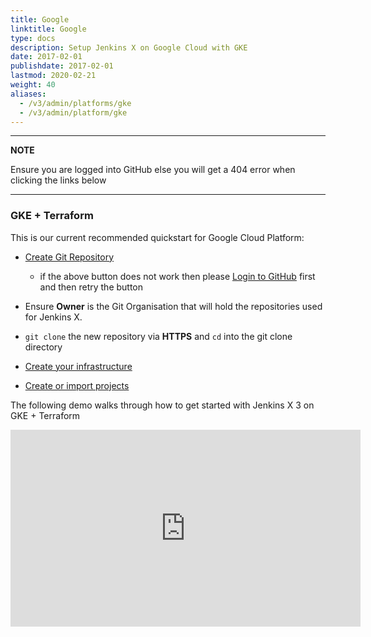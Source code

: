 ```yaml
---
title: Google
linktitle: Google
type: docs
description: Setup Jenkins X on Google Cloud with GKE 
date: 2017-02-01
publishdate: 2017-02-01
lastmod: 2020-02-21
weight: 40
aliases:
  - /v3/admin/platforms/gke
  - /v3/admin/platform/gke
---
```


---
**NOTE**

Ensure you are logged into GitHub else you will get a 404 error when clicking the links below

---

### GKE + Terraform

This is our current recommended quickstart for Google Cloud Platform:

* <a href="https://github.com/jx3-gitops-repositories/jx3-terraform-gke/generate" target="github" class="btn bg-primary text-light">Create Git Repository</a>

  * if the above button does not work then please [Login to GitHub](https://github.com/login) first and then retry the button

* Ensure **Owner** is the Git Organisation that will hold the repositories used for Jenkins X.

* `git clone` the new repository via **HTTPS** and `cd` into the git clone directory

* <a href="https://github.com/jx3-gitops-repositories/jx3-terraform-gke/blob/master/README.md"
    target="github" class="btn bg-primary text-light"
    title="use your new git repository to create your cloud infrastructure and install Jenkins X">
    Create your infrastructure
  </a>

* <a href="/v3/develop/create-project/" class="btn bg-primary text-light">Create or import projects</a>

The following demo walks through how to get started with Jenkins X 3 on GKE + Terraform
<iframe width="560" height="315" src="https://www.youtube.com/embed/RYgKvRpjkoY" frameborder="0" allow="accelerometer; autoplay; clipboard-write; encrypted-media; gyroscope; picture-in-picture" allowfullscreen></iframe>
